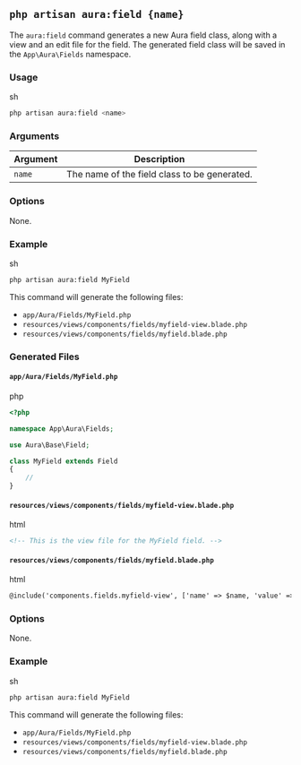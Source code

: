 `php artisan aura:field {name}`
------------

The `aura:field` command generates a new Aura field class, along with a view and an edit file for the field. The generated field class will be saved in the `App\Aura\Fields` namespace.

### Usage

sh

```sh
php artisan aura:field <name>
```

### Arguments


| Argument | Description |
| --- | --- |
| `name` | The name of the field class to be generated. |


### Options

None.

### Example

sh

```sh
php artisan aura:field MyField
```

This command will generate the following files:

*   `app/Aura/Fields/MyField.php`
*   `resources/views/components/fields/myfield-view.blade.php`
*   `resources/views/components/fields/myfield.blade.php`

### Generated Files

#### `app/Aura/Fields/MyField.php`

php

```php
<?php

namespace App\Aura\Fields;

use Aura\Base\Field;

class MyField extends Field
{
    //
}
```

#### `resources/views/components/fields/myfield-view.blade.php`

html

```html
<!-- This is the view file for the MyField field. -->
```

#### `resources/views/components/fields/myfield.blade.php`

html

```html
@include('components.fields.myfield-view', ['name' => $name, 'value' => $value])
```

### Options

None.

### Example

sh

```sh
php artisan aura:field MyField
```

This command will generate the following files:

*   `app/Aura/Fields/MyField.php`
*   `resources/views/components/fields/myfield-view.blade.php`
*   `resources/views/components/fields/myfield.blade.php`
